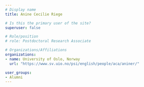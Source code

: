 ```yaml
---
# Display name
title: Anine Cecilie Riege

# Is this the primary user of the site?
superuser: false

# Role/position
# role: Postdoctoral Research Associate

# Organizations/Affiliations
organizations:
- name: University of Oslo, Norway
  url: "https://www.sv.uio.no/psi/english/people/aca/aniner/"

user_groups:
- Alumni
---
```

